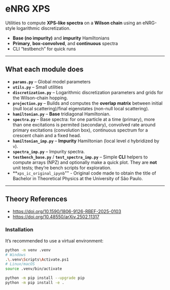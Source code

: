 # eNRG XPS

Utilities to compute **XPS-like spectra** on a **Wilson chain** using an eNRG-style logarithmic discretization.

- **Base (no impurity)** and **impurity** Hamiltonians
- **Primary**, **box-convolved**, and **continuous** spectra
- CLI “testbench” for quick runs
---


## What each module does

- **`params.py`** – Global model parameters
- **`utils.py`** – Small utilities
- **`discretization.py`** – Logarithmic discretization parameters and grids for the Wilson-chain hopping.
- **`projection.py`** – Builds and computes the **overlap matrix** between initial (null local scattering)/final eigenstates (non-null local scattering).
- **`hamiltonian.py`** – **Base** tridiagonal Hamiltonian.
- **`spectra.py`** – Base spectra: for one particle at a time (primary), more than one excitations is permited (secondary), convolved rate around primary excitations (convolution box), continuous spectrum for a crescent chain and a fixed head.
- **`hamiltonian_imp.py`** – **Impurity** Hamiltonian (local level `d` hybridized by `v`).
- **`spectra_imp.py`** – Impurity spectra.
- **`testbench_base.py`** / **`test_spectra_imp.py`** – Simple **CLI** helpers to compute arrays (NPZ) and optionally make a quick plot. They are **not** unit tests; they’re bench scripts for exploration.
- **`xps_ic_original_ipynb`"" - Original code made to obtain the title of Bachelor in Theoretical Physics at the University of São Paulo.

---

## Theory References 
 - https://doi.org/10.1590/1806-9126-RBEF-2025-0103
 - https://doi.org/10.48550/arXiv.2502.11317

### Installation

It’s recommended to use a virtual environment:

```bash
python -m venv .venv
# Windows
.\.venv\Scripts\Activate.ps1
# Linux/macOS
source .venv/bin/activate

python -m pip install --upgrade pip
python -m pip install -e .


